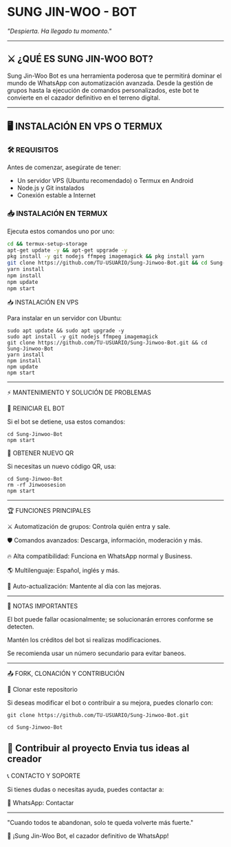 

# **SUNG JIN-WOO - BOT**  
*"Despierta. Ha llegado tu momento."*  

---

## ⚔️ **¿QUÉ ES SUNG JIN-WOO BOT?**  
Sung Jin-Woo Bot es una herramienta poderosa que te permitirá dominar el mundo de WhatsApp con automatización avanzada. Desde la gestión de grupos hasta la ejecución de comandos personalizados, este bot te convierte en el cazador definitivo en el terreno digital.  

---

## 🖥️ **INSTALACIÓN EN VPS O TERMUX**  

### **🛠️ REQUISITOS**  
Antes de comenzar, asegúrate de tener:  
- Un servidor VPS (Ubuntu recomendado) o Termux en Android  
- Node.js y Git instalados  
- Conexión estable a Internet  

### **📥 INSTALACIÓN EN TERMUX**  
Ejecuta estos comandos uno por uno:  

```bash
cd && termux-setup-storage
apt-get update -y && apt-get upgrade -y
pkg install -y git nodejs ffmpeg imagemagick && pkg install yarn
git clone https://github.com/TU-USUARIO/Sung-Jinwoo-Bot.git && cd Sung-Jinwoo-Bot
yarn install
npm install
npm update
npm start
```
📥 INSTALACIÓN EN VPS

Para instalar en un servidor con Ubuntu:
```
sudo apt update && sudo apt upgrade -y
sudo apt install -y git nodejs ffmpeg imagemagick
git clone https://github.com/TU-USUARIO/Sung-Jinwoo-Bot.git && cd Sung-Jinwoo-Bot
yarn install
npm install
npm update
npm start
```

---

⚡ MANTENIMIENTO Y SOLUCIÓN DE PROBLEMAS

🔄 REINICIAR EL BOT

Si el bot se detiene, usa estos comandos:
```
cd Sung-Jinwoo-Bot
npm start
```
🔑 OBTENER NUEVO QR

Si necesitas un nuevo código QR, usa:
```
cd Sung-Jinwoo-Bot
rm -rf Jinwoosesion
npm start
```

---

🏆 FUNCIONES PRINCIPALES

⚔️ Automatización de grupos: Controla quién entra y sale.

🛡️ Comandos avanzados: Descarga, información, moderación y más.

🔥 Alta compatibilidad: Funciona en WhatsApp normal y Business.

🌎 Multilenguaje: Español, inglés y más.

📌 Auto-actualización: Mantente al día con las mejoras.



---

🏹 NOTAS IMPORTANTES

El bot puede fallar ocasionalmente; se solucionarán errores conforme se detecten.

Mantén los créditos del bot si realizas modificaciones.

Se recomienda usar un número secundario para evitar baneos.



---

📤 FORK, CLONACIÓN Y CONTRIBUCIÓN

🔄 Clonar este repositorio

Si deseas modificar el bot o contribuir a su mejora, puedes clonarlo con:
```
git clone https://github.com/TU-USUARIO/Sung-Jinwoo-Bot.git
```
```
cd Sung-Jinwoo-Bot
```
🚀 Contribuir al proyecto
 Envia tus ideas al creador 
---

📞 CONTACTO Y SOPORTE

Si tienes dudas o necesitas ayuda, puedes contactar a:


📩 WhatsApp: Contactar



---

"Cuando todos te abandonan, solo te queda volverte más fuerte."

🚀 ¡Sung Jin-Woo Bot, el cazador definitivo de WhatsApp!
